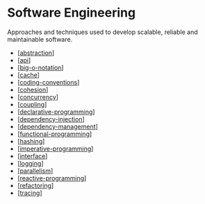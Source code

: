 # Software Engineering

Approaches and techniques used to develop scalable, reliable and maintainable software.

- [[abstraction]]
- [[api]]
- [[big-o-notation]]
- [[cache]]
- [[coding-conventions]]
- [[cohesion]]
- [[concurrency]]
- [[coupling]]
- [[declarative-programming]]
- [[dependency-injection]]
- [[dependency-management]]
- [[functional-programming]]
- [[hashing]]
- [[imperative-programming]]
- [[interface]]
- [[logging]]
- [[parallelism]]
- [[reactive-programming]]
- [[refactoring]]
- [[tracing]]

[//begin]: # "Autogenerated link references for markdown compatibility"
[big-o-notation]: software-engineering/big-o-notation "Big-O notation"
[cache]: software-engineering/cache "Cache"
[coding-conventions]: software-engineering/coding-conventions "Coding Conventions"
[cohesion]: software-engineering/cohesion "Cohesion"
[concurrency]: software-engineering/concurrency "Concurrency (Computer Science)"
[coupling]: software-engineering/coupling "Coupling"
[declarative-programming]: software-engineering/declarative-programming "Declarative Programming"
[dependency-injection]: software-engineering/dependency-injection "Dependency Injection"
[dependency-management]: software-engineering/dependency-management "Dependencies Management"
[functional-programming]: software-engineering/functional-programming "Functional Programming"
[hashing]: software-engineering/hashing "Hashing"
[imperative-programming]: software-engineering/imperative-programming "Imperative Programming"
[interface]: software-engineering/interface "Interface"
[logging]: software-engineering/logging "Logging"
[parallelism]: software-engineering/parallelism "Parallelism"
[reactive-programming]: software-engineering/reactive-programming "Reactive Programming"
[refactoring]: software-engineering/refactoring "Refactoring"
[tracing]: software-engineering/tracing "Tracing"
[abstraction]: software-engineering/abstraction "Abstraction"
[api]: software-engineering/api "Application Programming Interface (API)"
[//end]: # "Autogenerated link references"
